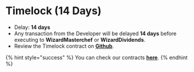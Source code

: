 # Timelock (14 Days)

* Delay: **14 days**
* Any transaction from the Developer will be delayed **14 days** before executing to **WizardMasterchef** or **WizardDividends**.
* Review the Timelock contract on [**Github**](https://github.com/WizardSwap/Contracts/blob/main/WizardTimelock.sol).

{% hint style="success" %}
You can check our contracts [**here**](../tokenomic/contracts/).
{% endhint %}
